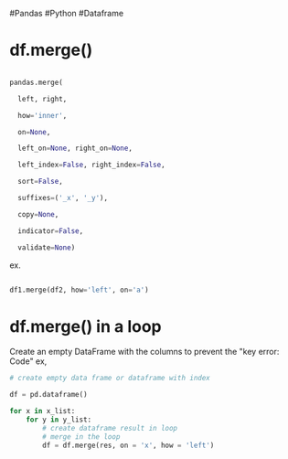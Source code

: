 #Pandas #Python 
#Dataframe
# df.merge()

```python

pandas.merge(

  left, right,

  how='inner',

  on=None,

  left_on=None, right_on=None,

  left_index=False, right_index=False,

  sort=False,

  suffixes=('_x', '_y'),

  copy=None,

  indicator=False,

  validate=None)

```

ex.
```python

df1.merge(df2, how='left', on='a')

```

# df.merge() in a loop
  
Create an empty DataFrame with the columns to prevent the "key error: Code"
ex,

```python
# create empty data frame or dataframe with index

df = pd.dataframe()

for x in x_list:
    for y in y_list:
        # create dataframe result in loop
        # merge in the loop
        df = df.merge(res, on = 'x', how = 'left')
```